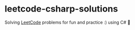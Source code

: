 # leetcode-csharp-solutions
Solving [LeetCode](www.leetcode.com) problems for fun and practice :) using C# 🚀
